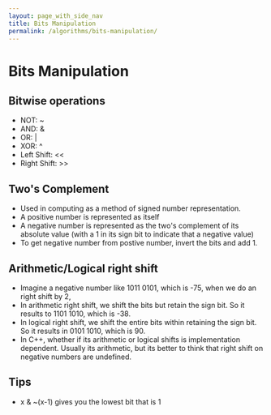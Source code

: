 ```yaml
---
layout: page_with_side_nav
title: Bits Manipulation
permalink: /algorithms/bits-manipulation/
---
```


# Bits Manipulation

## Bitwise operations
- NOT: ~
- AND: &
- OR: \|
- XOR: ^
- Left Shift: <<
- Right Shift: >>

## Two's Complement
- Used in computing as a method of signed number representation.
- A positive number is represented as itself 
- A negative number is represented as the two's complement of its absolute value (with a 1 in its
sign bit to indicate that a negative value)
- To get negative number from postive number, invert the bits and add 1.

## Arithmetic/Logical right shift
- Imagine a negative number like 1011 0101, which is -75, when we do an right shift by 2,
- In arithmetic right shift, we shift the bits but retain the sign bit. So it results to 1101 1010, which is -38.  
- In logical right shift, we shift the entire bits within retaining the sign bit. So it results in 0101 1010, which is 90.
- In C++, whether if its arithmetic or logical shifts is implementation dependent. 
Usually its arithmetic, but its better to think that right shift on negative numbers are undefined.


## Tips
- x & ~(x-1) gives you the lowest bit that is 1